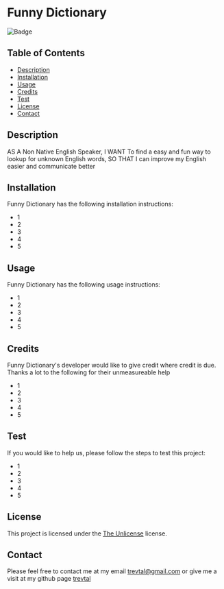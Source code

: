 
# Funny Dictionary

![Badge](https://img.shields.io/static/v1?label=License&message=The%20Unlicense&color=yellowgreen)


## Table of Contents
- [Description](#description)
- [Installation](#installation)
- [Usage](#usage)
- [Credits](#credits)
- [Test](#test)
- [License](#license)
- [Contact](#contact)


## Description 
AS A Non Native English Speaker, I WANT To find a easy and fun way to lookup for unknown English words, SO THAT I can improve my English easier and communicate better


## Installation
Funny Dictionary has the following installation instructions:

* 1
* 2
* 3
* 4
* 5



## Usage
Funny Dictionary has the following usage instructions:

* 1
* 2
* 3
* 4
* 5



## Credits
Funny Dictionary's developer would like to give credit where credit is due. Thanks a lot to the following for their unmeasureable help

* 1
* 2
* 3
* 4
* 5



## Test
If you would like to help us, please follow the steps to test this project:
* 1
* 2
* 3
* 4
* 5



## License 
This project is licensed under the [The Unlicense](https://choosealicense.com/licenses/unlicense/) license.


## Contact
Please feel free to contact me at my email trevtal@gmail.com or give me a visit at my github page [trevtal](https://github.com/trevtal)



